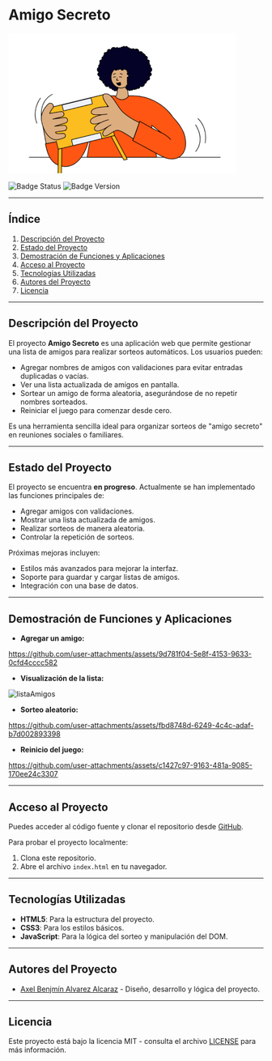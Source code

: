 # Amigo Secreto

![Imagen de Portada](assets/amigo-secreto.png)

![Badge Status](https://img.shields.io/badge/status-en%20progreso-yellow) ![Badge Version](https://img.shields.io/badge/version-1.0.0-blue)

---

## Índice
1. [Descripción del Proyecto](#descripción-del-proyecto)
2. [Estado del Proyecto](#estado-del-proyecto)
3. [Demostración de Funciones y Aplicaciones](#demostración-de-funciones-y-aplicaciones)
4. [Acceso al Proyecto](#acceso-al-proyecto)
5. [Tecnologías Utilizadas](#tecnologías-utilizadas)
6. [Autores del Proyecto](#autores-del-proyecto)
7. [Licencia](#licencia)

---

## Descripción del Proyecto
El proyecto **Amigo Secreto** es una aplicación web que permite gestionar una lista de amigos para realizar sorteos automáticos. Los usuarios pueden:

- Agregar nombres de amigos con validaciones para evitar entradas duplicadas o vacías.
- Ver una lista actualizada de amigos en pantalla.
- Sortear un amigo de forma aleatoria, asegurándose de no repetir nombres sorteados.
- Reiniciar el juego para comenzar desde cero.

Es una herramienta sencilla ideal para organizar sorteos de "amigo secreto" en reuniones sociales o familiares.

---

## Estado del Proyecto
El proyecto se encuentra **en progreso**. Actualmente se han implementado las funciones principales de:

- Agregar amigos con validaciones.
- Mostrar una lista actualizada de amigos.
- Realizar sorteos de manera aleatoria.
- Controlar la repetición de sorteos.

Próximas mejoras incluyen:

- Estilos más avanzados para mejorar la interfaz.
- Soporte para guardar y cargar listas de amigos.
- Integración con una base de datos.

---

## Demostración de Funciones y Aplicaciones
- **Agregar un amigo:** 

https://github.com/user-attachments/assets/9d781f04-5e8f-4153-9633-0cfd4cccc582


- **Visualización de la lista:** 

![listaAmigos](https://github.com/user-attachments/assets/47c3d989-ccdb-42f4-91b7-6aeef2818b1e)


- **Sorteo aleatorio:** 



https://github.com/user-attachments/assets/fbd8748d-6249-4c4c-adaf-b7d002893398



- **Reinicio del juego:** 



https://github.com/user-attachments/assets/c1427c97-9163-481a-9085-170ee24c3307



---

## Acceso al Proyecto
Puedes acceder al código fuente y clonar el repositorio desde [GitHub](https://github.com/AxelDesarrolloWeb/challenge-amigo-secreto/).

Para probar el proyecto localmente:

1. Clona este repositorio.
2. Abre el archivo `index.html` en tu navegador.

---

## Tecnologías Utilizadas

- **HTML5**: Para la estructura del proyecto.
- **CSS3**: Para los estilos básicos.
- **JavaScript**: Para la lógica del sorteo y manipulación del DOM.

---

## Autores del Proyecto
- [Axel Benjmín Alvarez Alcaraz](https://github.com/AxelDesarrolloWeb) - Diseño, desarrollo y lógica del proyecto.

---

## Licencia
Este proyecto está bajo la licencia MIT - consulta el archivo [LICENSE](https://opensource.org/licenses/MIT) para más información.


